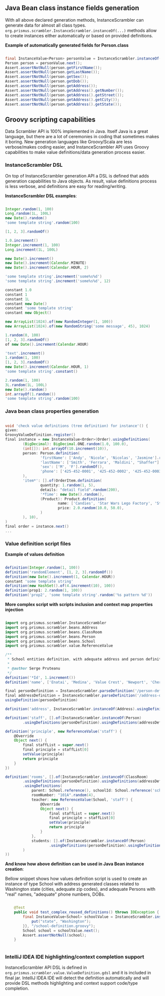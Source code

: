 ## Java Bean class instance fields generation
With all above declared generation methods, InstanceScrambler can generate data for almost all class types.
`org.prismus.scrambler.InstanceScrambler.instanceOf(...)` methods allow to create instances either automatically or based on 
provided definitions.

**Example of automatically generated fields for Person.class**  
```java

final InstanceValue<Person> personValue = InstanceScrambler.instanceOf(Person.class);
Person person = personValue.next();
Assert.assertNotNull(person.getFirstName());
Assert.assertNotNull(person.getLastName());
Assert.assertNotNull(person.getSex());
Assert.assertNotNull(person.getDob());
Assert.assertNotNull(person.getAddress());
Assert.assertNotNull(person.getAddress().getNumber());
Assert.assertNotNull(person.getAddress().getStreet());
Assert.assertNotNull(person.getAddress().getCity());
Assert.assertNotNull(person.getAddress().getState());

```

## Groovy scripting capabilities
Data Scrambler API is 100% implemented in Java. Itself Java is a great language, but there are a lot of 
ceremonies in coding that sometimes makes it boring. New generation languages like Groovy/Scala are less verbose/makes 
coding easier, and InstanceScrambler API uses Groovy capabilities to make value definitions/data generation process easier.

### InstanceScrambler DSL
On top of InstanceScrambler generation API a DSL is defined that adds generation capabilities to Java objects. 
As result, value definitions process is less verbose, and definitions are easy for reading/writing.

**InstanceScrambler DSL examples**:  
```groovy

Integer.random(1, 100)
Long.random(1L, 100L)
new Date().random()
'some template string'.random(100)

[1, 2, 3].randomOf()

1.0.increment()
Integer.increment(1, 100)
Long.increment(1L, 100L)

new Date().increment()
new Date().increment(Calendar.MINUTE)
new Date().increment(Calendar.HOUR, 2)

'some template string'.increment('some%s%d')
'some template string'.increment('some%s%d', 12)

constant 1.0
constant 1
constant 1L
constant new Date()
constant 'some template string'
constant new Object()

new ArrayList(1024).of(new RandomInteger(1, 100))
new ArrayList(1024).of(new RandomString('some message', 45), 1024)

1.random(0, 100)
[1, 2, 3].randomOf()
of new Date().increment(Calendar.HOUR)

'text'.increment()
1.random(1, 100)
[1, 2, 3].randomOf()
new Date().increment(Calendar.HOUR, 1)
'some template string'.constant()

2.random(1, 100)
3L.random(1L, 100L)
new Date().random()
int.arrayOf(1.random())
'some template string'.random(100)

```
### Java bean class properties generation

```groovy

void 'check value definitions (tree definition) for instance'() {
given:
GroovyValueDefinition.register()
final instance = new InstanceValue<Order>(Order).usingDefinitions(
        (BigDecimal): BigDecimal.ONE.random(1.0, 100.0),
        (int[]): int.arrayOf(10.increment(10)),
        person: Person.definition(
                'firstName': ['Andy', 'Nicole', 'Nicolas', 'Jasmine'].randomOf(),
                'lastName': ['Smith', 'Ferrara', 'Maldini', "Shaffer"].randomOf(),
                'sex': ['M', 'F'].randomOf(),
                'phone': ['425-452-0001', '425-452-0002', '425-452-0003', "425-452-0004"].randomOf()
        ),
        'item*': [].of(OrderItem.definition(
                quantity: 1.random(1, 5),
                details: "detail field".random(200),
                '*Time': new Date().random(),
                (Product): Product.definition(
                        name: ['Candies', 'Star Wars Lego Factory', 'Star War Ninja GO'].randomOf(),
                        price: 2.0.random(10.0, 50.0),
                )
        ), 10),
)
final order = instance.next()
...

```

### Value definition script files

**Example of values definition**  
```groovy

definition(Integer.random(1, 100))
definition('randomElement', [1, 2, 3].randomOf())
definition(new Date().increment(1, Calendar.HOUR))
constant 'some template string'
definition(new HashSet().of(4.increment(10), 100))
definition(prop1: 2.random(1, 100))
definition('prop2', 'some template string'.random('%s pattern %d'))

```

**More complex script with scripts inclusion and context map properties injection**  
```groovy

import org.prismus.scrambler.InstanceScrambler
import org.prismus.scrambler.beans.Address
import org.prismus.scrambler.beans.ClassRoom
import org.prismus.scrambler.beans.Person
import org.prismus.scrambler.beans.School
import org.prismus.scrambler.value.ReferenceValue

/**
 * School entities definition, with adequate address and person definitions
 *
 * @author Serge Pruteanu
 */
definition('*Id', 1.increment())
definition('name', ['Enatai', 'Medina', 'Value Crest', 'Newport', 'Cherry Crest', 'Eastgate Elementary'].randomOf())

final personDefinition = InstanceScrambler.parseDefinition('/person-definition.groovy')
final addressDefinition = InstanceScrambler.parseDefinition('/address-definition.groovy')
usingDefinition(personDefinition)

definition('address', InstanceScrambler.instanceOf(Address).usingDefinitions(addressDefinition))

definition('staff', [].of(InstanceScrambler.instanceOf(Person)
        .usingDefinitions(personDefinition).usingDefinitions(addressDefinition)))

definition('principle', new ReferenceValue('staff') {
    @Override
    Object next() {
        final staffList = super.next()
        final principle = staffList[0]
        setValue(principle)
        return principle
    }
})

definition('rooms', [].of(InstanceScrambler.instanceOf(ClassRoom)
        .usingDefinitions(personDefinition).usingDefinitions(addressDefinition)
        .usingDefinitions(
            parent: School.reference(), schoolId: School.reference('schoolId'),
            roomNumber: "101A".random(4),
            teacher: new ReferenceValue(School, 'staff') {
                @Override
                Object next() {
                    final staffList = super.next()
                    final principle = staffList[0]
                    setValue(principle)
                    return principle
                }
            },
            students: [].of(InstanceScrambler.instanceOf(Person)
                    .usingDefinitions(personDefinition).usingDefinitions(addressDefinition))
        )
))

```

**And know how above definition can be used in Java Bean instance creation**:

Bellow snippet shows how values definition script is used to create an instance of type School 
with address generated classes related to Washington state (cities, adequate zip codes), and adequate Persons with "real" 
names, "adequate" phone numbers, DOBs.

```java

    @Test
    public void test_complex_reused_definitions() throws IOException {
        final InstanceValue<School> schoolValue = InstanceScrambler.instanceOf(School.class, new HashMap<String, Object>() {{
            put("state", "Washington");
        }}, "/school-definition.groovy");
        School school = schoolValue.next();
        Assert.assertNotNull(school);
    }
    
```

### IntelliJ IDEA IDE highlighting/context completion support
InstanceScrambler API DSL is defined in `org.prismus.scrambler.value.ValueDefinition.gdsl` and it is included in final jar. 
IntelliJ IDEA IDE will detect the definition automatically and will provide DSL methods highlighting and 
context support code/type completion.
